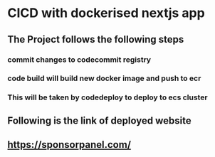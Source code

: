 # CICD with dockerised nextjs app 

## The Project follows the following steps 

### commit changes to codecommit registry
### code build will build new docker image and push to ecr
### This will be taken by codedeploy to deploy to ecs cluster 


## Following is the link of deployed website 

## https://sponsorpanel.com/